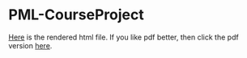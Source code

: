# PML-CourseProject
[Here](https://ariel-hh.github.io/PML-CourseProject/index.html) is the rendered html file. If you like pdf better, then click the pdf version [here](https://github.com/Ariel-HH/PML-CourseProject/blob/gh-pages/index.pdf).
